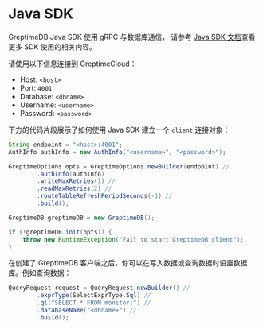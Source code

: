 # Java SDK

GreptimeDB Java SDK 使用 gRPC 与数据库通信，
请参考 [Java SDK 文档](https://docs.greptime.com/user-guide/clients/sdk-libraries/java)查看更多 SDK 使用的相关内容。

请使用以下信息连接到 GreptimeCloud：

- Host: `<host>`
- Port: `4001`
- Database: `<dbname>`
- Username: `<username>`
- Password: `<password>`

下方的代码片段展示了如何使用 Java SDK 建立一个 `client` 连接对象：

```java
String endpoint = "<host>:4001";
AuthInfo authInfo = new AuthInfo("<username>", "<password>");

GreptimeOptions opts = GreptimeOptions.newBuilder(endpoint) //
        .authInfo(authInfo)
        .writeMaxRetries(1) //
        .readMaxRetries(2) //
        .routeTableRefreshPeriodSeconds(-1) //
        .build();

GreptimeDB greptimeDB = new GreptimeDB();

if (!greptimeDB.init(opts)) {
    throw new RuntimeException("Fail to start GreptimeDB client");
}
```

在创建了 GreptimeDB 客户端之后，你可以在写入数据或查询数据时设置数据库。例如查询数据：

```java
QueryRequest request = QueryRequest.newBuilder() //
        .exprType(SelectExprType.Sql) //
        .ql("SELECT * FROM monitor;") //
        .databaseName("<dbname>") //
        .build();
```
